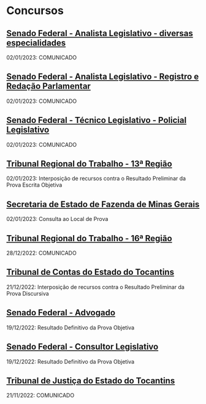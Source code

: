 # Concursos

## [Senado Federal - Analista Legislativo - diversas especialidades](./senado22-1/)
02/01/2023: COMUNICADO

## [Senado Federal - Analista Legislativo - Registro e Redação Parlamentar](./senado22-2/)
02/01/2023: COMUNICADO

## [Senado Federal - Técnico Legislativo - Policial Legislativo](./senado22-5/)
02/01/2023: COMUNICADO

## [Tribunal Regional do Trabalho - 13ª Região](./trt13/)
02/01/2023: Interposição de recursos contra o Resultado Preliminar da Prova Escrita Objetiva

## [Secretaria de Estado de Fazenda de Minas Gerais](./sefmg22/)
02/01/2023: Consulta ao Local de Prova

## [Tribunal Regional do Trabalho - 16ª Região](./trt16/)
28/12/2022: COMUNICADO

## [Tribunal de Contas do Estado do Tocantins](./tceto22/)
21/12/2022: Interposição de recursos contra o Resultado Preliminar da Prova Discursiva

## [Senado Federal - Advogado](./senado22-3/)
19/12/2022: Resultado Definitivo da Prova Objetiva

## [Senado Federal - Consultor Legislativo](./senado22-4/)
19/12/2022: Resultado Definitivo da Prova Objetiva

## [Tribunal de Justiça do Estado do Tocantins](./tjto22/)
21/11/2022: COMUNICADO
